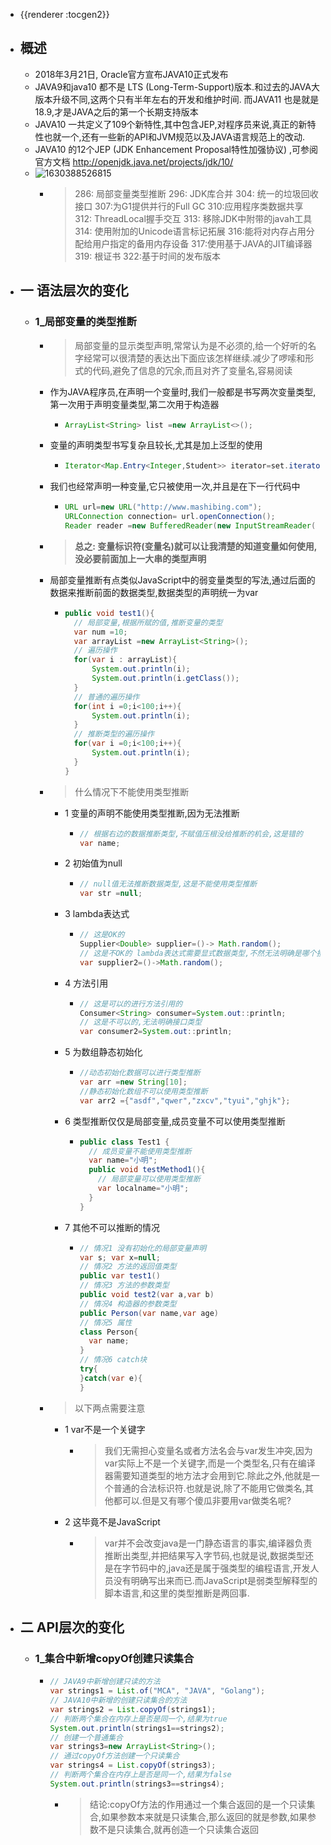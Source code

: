 - {{renderer :tocgen2}}
- ## 概述
  - 2018年3月21日, Oracle官方宣布JAVA10正式发布
  - JAVA9和java10 都不是 LTS (Long-Term-Support)版本.和过去的JAVA大版本升级不同,这两个只有半年左右的开发和维护时间. 而JAVA11 也是就是18.9,才是JAVA之后的第一个长期支持版本
  - JAVA10 一共定义了109个新特性,其中包含JEP,对程序员来说,真正的新特性也就一个,还有一些新的API和JVM规范以及JAVA语言规范上的改动.
  - JAVA10 的12个JEP (JDK Enhancement Proposal特性加强协议) ,可参阅官方文档 http://openjdk.java.net/projects/jdk/10/
  - ![1630388526815](../assets/mashibing/1630388526815.png)
    - > 286: 局部变量类型推断
      > 296: JDK库合并
      > 304: 统一的垃圾回收接口
      > 307:为G1提供并行的Full GC
      > 310:应用程序类数据共享
      > 312: ThreadLocal握手交互
      > 313: 移除JDK中附带的javah工具
      > 314: 使用附加的Unicode语言标记拓展
      > 316:能将对内存占用分配给用户指定的备用内存设备
      > 317:使用基于JAVA的JIT编译器
      > 319: 根证书
      > 322:基于时间的发布版本
- ## 一 语法层次的变化
  - ### 1_局部变量的类型推断
    - > 局部变量的显示类型声明,常常认为是不必须的,给一个好听的名字经常可以很清楚的表达出下面应该怎样继续.减少了啰嗦和形式的代码,避免了信息的冗余,而且对齐了变量名,容易阅读
    - 作为JAVA程序员,在声明一个变量时,我们一般都是书写两次变量类型,第一次用于声明变量类型,第二次用于构造器
      - ``` java
        ArrayList<String> list =new ArrayList<>();
        ```
    - 变量的声明类型书写复杂且较长,尤其是加上泛型的使用
      - ``` java
        Iterator<Map.Entry<Integer,Student>> iterator=set.iterator();
        ```
    - 我们也经常声明一种变量,它只被使用一次,并且是在下一行代码中
      - ``` java
        URL url=new URL("http://www.mashibing.com");
        URLConnection connection= url.openConnection();
        Reader reader =new BufferedReader(new InputStreamReader( connection.getInputStream));
        ```
    - > **总之: 变量标识符(变量名)就可以让我清楚的知道变量如何使用,没必要前面加上一大串的类型声明**
    - 局部变量推断有点类似JavaScript中的弱变量类型的写法,通过后面的数据来推断前面的数据类型,数据类型的声明统一为var
      - ``` java
        public void test1(){
          // 局部变量,根据所赋的值,推断变量的类型
          var num =10;
          var arrayList =new ArrayList<String>();
          // 遍历操作
          for(var i : arrayList){
              System.out.println(i);
              System.out.println(i.getClass());
          }
          // 普通的遍历操作
          for(int i =0;i<100;i++){
              System.out.println(i);
          }
          // 推断类型的遍历操作
          for(var i =0;i<100;i++){
              System.out.println(i);
          }
        }
        ```
    - > 什么情况下不能使用类型推断
      - 1 变量的声明不能使用类型推断,因为无法推断
        - ``` java
          // 根据右边的数据推断类型,不赋值压根没给推断的机会,这是错的
          var name;
          ```
      - 2 初始值为null
        - ``` java
          // null值无法推断数据类型,这是不能使用类型推断
          var str =null;
          ```
      - 3 lambda表达式
        - ``` java
          // 这是OK的
          Supplier<Double> supplier=()-> Math.random();
          // 这是不OK的 lambda表达式需要显式数据类型,不然无法明确是哪个接口
          var supplier2=()->Math.random();
          ```
      - 4 方法引用
        - ``` java
          // 这是可以的进行方法引用的
          Consumer<String> consumer=System.out::println;
          // 这是不可以的,无法明确接口类型
          var consumer2=System.out::println;
          ```
      - 5 为数组静态初始化
        - ```java
          //动态初始化数据可以进行类型推断
          var arr =new String[10];
          //静态初始化数组不可以使用类型推断
          var arr2 ={"asdf","qwer","zxcv","tyui","ghjk"};
          ```
      - 6 类型推断仅仅是局部变量,成员变量不可以使用类型推断
        - ``` java
          public class Test1 {
            // 成员变量不能使用类型推断
            var name="小明";
            public void testMethod1(){
              // 局部变量可以使用类型推断
              var localname="小明";
            }
          }
          ```
      - 7 其他不可以推断的情况
        - ```java
          // 情况1 没有初始化的局部变量声明
          var s; var x=null;
          // 情况2 方法的返回值类型
          public var test1()
          // 情况3 方法的参数类型
          public void test2(var a,var b)
          // 情况4 构造器的参数类型
          public Person(var name,var age)
          // 情况5 属性
          class Person{
            var name;
          }
          // 情况6 catch块
          try{
          }catch(var e){
          }
          ```
    - > 以下两点需要注意
      - 1 var不是一个关键字
        - > 我们无需担心变量名或者方法名会与var发生冲突,因为var实际上不是一个关键字,而是一个类型名,只有在编译器需要知道类型的地方法才会用到它.除此之外,他就是一个普通的合法标识符.也就是说,除了不能用它做类名,其他都可以.但是又有哪个傻瓜非要用var做类名呢?
      - 2 这毕竟不是JavaScript
        - > var并不会改变java是一门静态语言的事实,编译器负责推断出类型,并把结果写入字节码,也就是说,数据类型还是在字节码中的,java还是属于强类型的编程语言,开发人员没有明确写出来而已.而JavaScript是弱类型解释型的脚本语言,和这里的类型推断是两回事.
- ## 二 API层次的变化
  - ### 1_集合中新增copyOf创建只读集合
    - ``` java
      // JAVA9中新增创建只读的方法
      var strings1 = List.of("MCA", "JAVA", "Golang");
      // JAVA10中新增的创建只读集合的方法
      var strings2 = List.copyOf(strings1);
      // 判断两个集合在内存上是否是同一个,结果为true
      System.out.println(strings1==strings2);
      // 创建一个普通集合
      var strings3=new ArrayList<String>();
      // 通过copyOf方法创建一个只读集合
      var strings4 = List.copyOf(strings3);
      // 判断两个集合在内存上是否是同一个,结果为false
      System.out.println(strings3==strings4);
      ```
      - >  结论:copyOf方法的作用通过一个集合返回的是一个只读集合,如果参数本来就是只读集合,那么返回的就是参数,如果参数不是只读集合,就再创造一个只读集合返回